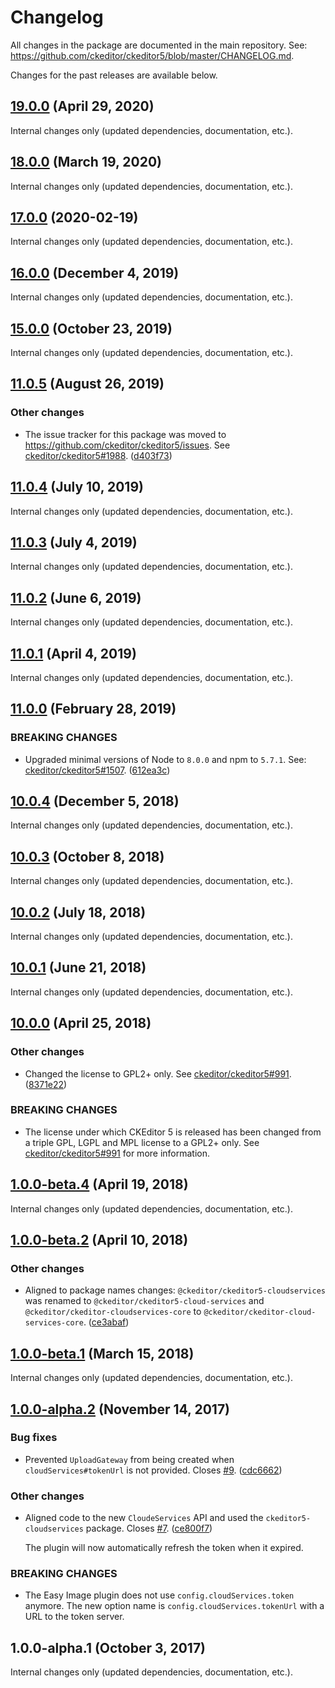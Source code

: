 Changelog
=========

All changes in the package are documented in the main repository. See: https://github.com/ckeditor/ckeditor5/blob/master/CHANGELOG.md.

Changes for the past releases are available below.

## [19.0.0](https://github.com/ckeditor/ckeditor5-easy-image/compare/v18.0.0...v19.0.0) (April 29, 2020)

Internal changes only (updated dependencies, documentation, etc.).


## [18.0.0](https://github.com/ckeditor/ckeditor5-easy-image/compare/v17.0.0...v18.0.0) (March 19, 2020)

Internal changes only (updated dependencies, documentation, etc.).


## [17.0.0](https://github.com/ckeditor/ckeditor5-easy-image/compare/v16.0.0...v17.0.0) (2020-02-19)

Internal changes only (updated dependencies, documentation, etc.).


## [16.0.0](https://github.com/ckeditor/ckeditor5-easy-image/compare/v15.0.0...v16.0.0) (December 4, 2019)

Internal changes only (updated dependencies, documentation, etc.).


## [15.0.0](https://github.com/ckeditor/ckeditor5-easy-image/compare/v11.0.5...v15.0.0) (October 23, 2019)

Internal changes only (updated dependencies, documentation, etc.).


## [11.0.5](https://github.com/ckeditor/ckeditor5-easy-image/compare/v11.0.4...v11.0.5) (August 26, 2019)

### Other changes

* The issue tracker for this package was moved to https://github.com/ckeditor/ckeditor5/issues. See [ckeditor/ckeditor5#1988](https://github.com/ckeditor/ckeditor5/issues/1988). ([d403f73](https://github.com/ckeditor/ckeditor5-easy-image/commit/d403f73))


## [11.0.4](https://github.com/ckeditor/ckeditor5-easy-image/compare/v11.0.3...v11.0.4) (July 10, 2019)

Internal changes only (updated dependencies, documentation, etc.).


## [11.0.3](https://github.com/ckeditor/ckeditor5-easy-image/compare/v11.0.2...v11.0.3) (July 4, 2019)

Internal changes only (updated dependencies, documentation, etc.).


## [11.0.2](https://github.com/ckeditor/ckeditor5-easy-image/compare/v11.0.1...v11.0.2) (June 6, 2019)

Internal changes only (updated dependencies, documentation, etc.).


## [11.0.1](https://github.com/ckeditor/ckeditor5-easy-image/compare/v11.0.0...v11.0.1) (April 4, 2019)

Internal changes only (updated dependencies, documentation, etc.).


## [11.0.0](https://github.com/ckeditor/ckeditor5-easy-image/compare/v10.0.4...v11.0.0) (February 28, 2019)

### BREAKING CHANGES

* Upgraded minimal versions of Node to `8.0.0` and npm to `5.7.1`. See: [ckeditor/ckeditor5#1507](https://github.com/ckeditor/ckeditor5/issues/1507). ([612ea3c](https://github.com/ckeditor/ckeditor5-cloud-services/commit/612ea3c))


## [10.0.4](https://github.com/ckeditor/ckeditor5-easy-image/compare/v10.0.3...v10.0.4) (December 5, 2018)

Internal changes only (updated dependencies, documentation, etc.).


## [10.0.3](https://github.com/ckeditor/ckeditor5-easy-image/compare/v10.0.2...v10.0.3) (October 8, 2018)

Internal changes only (updated dependencies, documentation, etc.).


## [10.0.2](https://github.com/ckeditor/ckeditor5-easy-image/compare/v10.0.1...v10.0.2) (July 18, 2018)

Internal changes only (updated dependencies, documentation, etc.).


## [10.0.1](https://github.com/ckeditor/ckeditor5-easy-image/compare/v10.0.0...v10.0.1) (June 21, 2018)

Internal changes only (updated dependencies, documentation, etc.).


## [10.0.0](https://github.com/ckeditor/ckeditor5-easy-image/compare/v1.0.0-beta.4...v10.0.0) (April 25, 2018)

### Other changes

* Changed the license to GPL2+ only. See [ckeditor/ckeditor5#991](https://github.com/ckeditor/ckeditor5/issues/991). ([8371e22](https://github.com/ckeditor/ckeditor5-easy-image/commit/8371e22))

### BREAKING CHANGES

* The license under which CKEditor&nbsp;5 is released has been changed from a triple GPL, LGPL and MPL license to a GPL2+ only. See [ckeditor/ckeditor5#991](https://github.com/ckeditor/ckeditor5/issues/991) for more information.


## [1.0.0-beta.4](https://github.com/ckeditor/ckeditor5-easy-image/compare/v1.0.0-beta.2...v1.0.0-beta.4) (April 19, 2018)

Internal changes only (updated dependencies, documentation, etc.).


## [1.0.0-beta.2](https://github.com/ckeditor/ckeditor5-easy-image/compare/v1.0.0-beta.1...v1.0.0-beta.2) (April 10, 2018)

### Other changes

* Aligned to package names changes: `@ckeditor/ckeditor5-cloudservices` was renamed to `@ckeditor/ckeditor5-cloud-services` and `@ckeditor/ckeditor-cloudservices-core` to `@ckeditor/ckeditor-cloud-services-core`. ([ce3abaf](https://github.com/ckeditor/ckeditor5-easy-image/commit/ce3abaf))


## [1.0.0-beta.1](https://github.com/ckeditor/ckeditor5-easy-image/compare/v1.0.0-alpha.2...v1.0.0-beta.1) (March 15, 2018)

Internal changes only (updated dependencies, documentation, etc.).


## [1.0.0-alpha.2](https://github.com/ckeditor/ckeditor5-easy-image/compare/v1.0.0-alpha.1...v1.0.0-alpha.2) (November 14, 2017)

### Bug fixes

* Prevented `UploadGateway` from being created when `cloudServices#tokenUrl` is not provided. Closes [#9](https://github.com/ckeditor/ckeditor5-easy-image/issues/9). ([cdc6662](https://github.com/ckeditor/ckeditor5-easy-image/commit/cdc6662))

### Other changes

* Aligned code to the new `CloudeServices` API and used the `ckeditor5-cloudservices` package. Closes [#7](https://github.com/ckeditor/ckeditor5-easy-image/issues/7). ([ce800f7](https://github.com/ckeditor/ckeditor5-easy-image/commit/ce800f7))

  The plugin will now automatically refresh the token when it expired.

### BREAKING CHANGES

* The Easy Image plugin does not use `config.cloudServices.token` anymore. The new option name is `config.cloudServices.tokenUrl` with a URL to the token server.


## 1.0.0-alpha.1 (October 3, 2017)

Internal changes only (updated dependencies, documentation, etc.).
